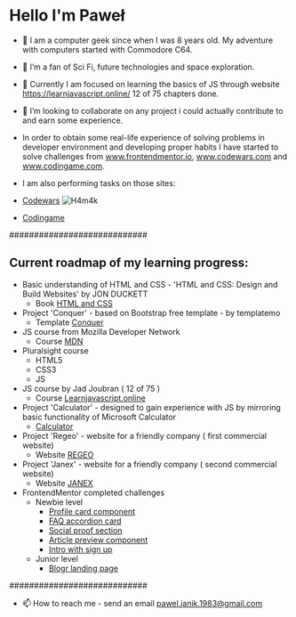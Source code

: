 # Hello I'm Paweł


- 👋 I am a computer geek since when I was 8 years old. My adventure with computers started with Commodore C64.
- 👀 I’m a fan of Sci Fi, future technologies and space exploration. 
- 🌱 Currently I am focused on learning the basics of JS through website https://learnjavascript.online/ 12 of 75 chapters done.
- 💞️ I’m looking to collaborate on any project i could actually contribute to and earn some experience.
-    In order to obtain some real-life experience of solving problems in developer environment and developing proper habits I have started to solve challenges from www.frontendmentor.io, www.codewars.com and www.codingame.com.
    
- I am also performing tasks on those sites:
- [Codewars](https://www.codewars.com/users/H4m4k) ![H4m4k](https://www.codewars.com/users/H4m4k/badges/small)
- [Codingame](https://www.codingame.com/profile/3fb44cc2c2202a03a57cb4026027ba559185324)

############################

##    Current roadmap of my learning progress:
+   Basic understanding of HTML and CSS - 'HTML and CSS: Design and Build Websites' by JON DUCKETT
     - Book [HTML and CSS](https://www.amazon.com/HTML-CSS-Design-Build-Websites/dp/1118008189)
+   Project 'Conquer' - based on Bootstrap free template - by templatemo
     - Template [Conquer](https://www.free-css.com/free-css-templates/page196/conquer)
+    JS course from Mozilla Developer Network 
     - Course [MDN](https://developer.mozilla.org/en-US/docs/Web/JavaScript/Guide)
+    Pluralsight course 
     -    HTML5
     -    CSS3
     -    JS
+    JS course by Jad Joubran ( 12 of 75 )
     - Course [Learnjavascript.online](https://learnjavascript.online/)
+    Project 'Calculator' - designed to gain experience with JS by mirroring basic functionality of Microsoft Calculator
     - [Calculator](https://calculator-object.vercel.app/)
+    Project 'Regeo' - website for a friendly company ( first commercial website)
     - Website [REGEO](www.regeo.pl)
+    Project 'Janex' - website for a friendly company ( second commercial website)
     - Website [JANEX](https://janex.vercel.app/)
+   FrontendMentor completed challenges 
     -    Newbie level
          -    [Profile card component](https://profile-card-two-psi.vercel.app/)    
          -    [FAQ accordion card](https://faq-accordion-card-snowy-chi.vercel.app/)
          -    [Social proof section](https://social-proof-section-chi-two.vercel.app/)
          -    [Article preview component](https://article-preview-component-nine-plum.vercel.app/)
          -    [Intro with sign up](https://intro-with-sign-up.vercel.app/)
     -    Junior level
          -    [Blogr landing page](https://blogr-landing-page-cyan.vercel.app/)


############################

- 📫 How to reach me - send an email pawel.janik.1983@gmail.com

<!---
H4m4k/H4m4k is a ✨ special ✨ repository because its `README.md` (this file) appears on your GitHub profile.
You can click the Preview link to take a https://www.codewars.com/dashboard
- look at your changes.
--->
